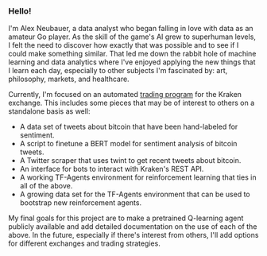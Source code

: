 ### Hello!

I'm Alex Neubauer, a data analyst who began falling in love with data as an amateur Go player. As the skill of the game's AI grew to superhuman levels, I felt the need to discover how exactly that was possible and to see if I could make something similar. That led me down the rabbit hole of machine learning and data analytics where I've enjoyed applying the new things that I learn each day, especially to other subjects I'm fascinated by: art, philosophy, markets, and healthcare. 

Currently, I'm focused on an automated [trading program](https://github.com/Neubauer-A/CoinBot) for the Kraken exchange. This includes some pieces that may be of interest to others on a standalone basis as well: 
- A data set of tweets about bitcoin that have been hand-labeled for sentiment. 
- A script to finetune a BERT model for sentiment analysis of bitcoin tweets.
- A Twitter scraper that uses twint to get recent tweets about bitcoin.
- An interface for bots to interact with Kraken's REST API.
- A working TF-Agents environment for reinforcement learning that ties in all of the above.
- A growing data set for the TF-Agents environment that can be used to bootstrap new reinforcement agents.

My final goals for this project are to make a pretrained Q-learning agent publicly available and add detailed documentation on the use of each of the above. In the future, especially if there's interest from others, I'll add options for different exchanges and trading strategies.
